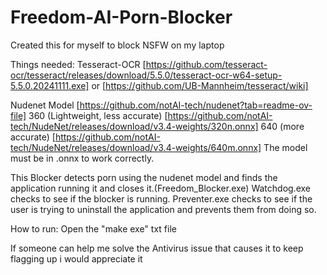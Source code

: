 # Freedom-AI-Porn-Blocker
Created this for myself to block NSFW on my laptop

Things needed:
Tesseract-OCR [https://github.com/tesseract-ocr/tesseract/releases/download/5.5.0/tesseract-ocr-w64-setup-5.5.0.20241111.exe]
or [https://github.com/UB-Mannheim/tesseract/wiki]

Nudenet Model [https://github.com/notAI-tech/nudenet?tab=readme-ov-file]
360 (Lightweight, less accurate) [https://github.com/notAI-tech/NudeNet/releases/download/v3.4-weights/320n.onnx]
640 (more accurate) [https://github.com/notAI-tech/NudeNet/releases/download/v3.4-weights/640m.onnx]
The model must be in .onnx to work correctly.

This Blocker detects porn using the nudenet model and finds the application running it and closes it.(Freedom_Blocker.exe)
Watchdog.exe checks to see if the blocker is running.
Preventer.exe checks to see if the user is trying to uninstall the application and prevents them from doing so.

How to run:
Open the "make exe" txt file 


If someone can help me solve the Antivirus issue that causes it to keep flagging up i would appreciate it
